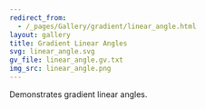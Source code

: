 ```yaml
---
redirect_from:
  - /_pages/Gallery/gradient/linear_angle.html
layout: gallery
title: Gradient Linear Angles
svg: linear_angle.svg
gv_file: linear_angle.gv.txt
img_src: linear_angle.png
---
```

Demonstrates gradient linear angles.
